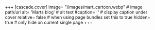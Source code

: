 +++
[cascade.cover]
image= "/images/mart_cartoon.webp" # image path/url
alt= 'Marts blog' # alt text
#caption= '<text>' # display caption under cover
relative= false # when using page bundles set this to true
hidden= true # only hide on current single page
+++